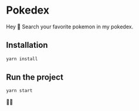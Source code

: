 # Pokedex

Hey 👋 Search your favorite pokemon in my pokedex. 

## Installation

```bash
yarn install
```

## Run the project

```bash
yarn start
```

🦄✨
